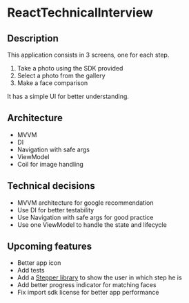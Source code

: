 # ReactTechnicalInterview

## Description
This application consists in 3 screens, one for each step.
1. Take a photo using the SDK provided
2. Select a photo from the gallery
3. Make a face comparison

It has a simple UI for better understanding.

## Architecture
- MVVM
- DI
- Navigation with safe args
- ViewModel
- Coil for image handling

## Technical decisions
- MVVM architecture for google recommendation
- Use DI for better testability
- Use Navigation with safe args for good practice
- Use one ViewModel to handle the state and lifecycle

## Upcoming features
- Better app icon
- Add tests
- Add a [Stepper library](https://medium.com/@maryamemarzadeh72/stepper-using-jetpack-compose-3765bce0f1b3) to show the user in which step he is 
- Add better progress indicator for matching faces
- Fix import sdk license for better app performance
